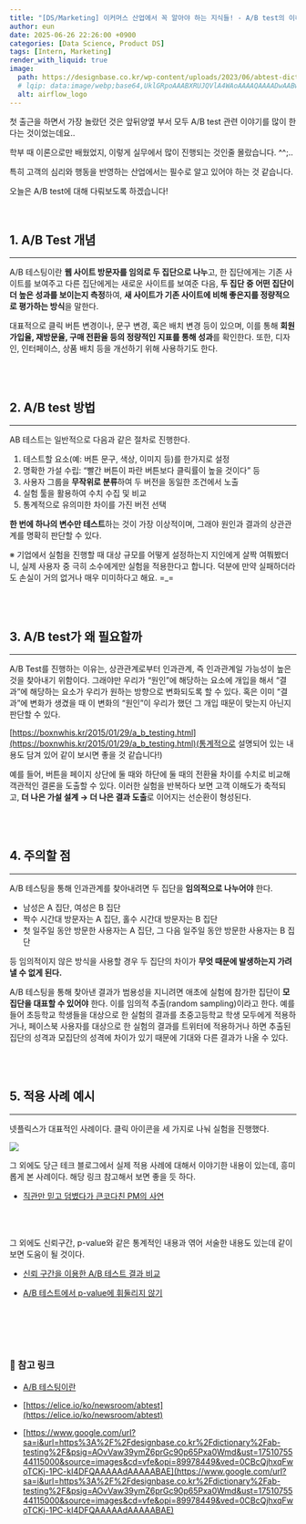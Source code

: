 ```yaml
---
title: "[DS/Marketing] 이커머스 산업에서 꼭 알아야 하는 지식들! - A/B test의 이해와 산업에서의 적용"
author: eun
date: 2025-06-26 22:26:00 +0900
categories: [Data Science, Product DS]
tags: [Intern, Marketing]
render_with_liquid: true
image:
  path: https://designbase.co.kr/wp-content/uploads/2023/06/abtest-dictionary-by-designbase.png
  # lqip: data:image/webp;base64,UklGRpoAAABXRUJQVlA4WAoAAAAQAAAADwAABwAAQUxQSDIAAAARL0AmbZurmr57yyIiqE8oiG0bejIYEQTgqiDA9vqnsUSI6H+oAERp2HZ65qP/VIAWAFZQOCBCAAAA8AEAnQEqEAAIAAVAfCWkAALp8sF8rgRgAP7o9FDvMCkMde9PK7euH5M1m6VWoDXf2FkP3BqV0ZYbO6NA/VFIAAAA
  alt: airflow_logo
---
```





첫 출근을 하면서 가장 놀랐던 것은 앞뒤양옆 부서 모두 A/B test 관련 이야기를 많이 한다는 것이었는데요..

학부 때 이론으로만 배웠었지, 이렇게 실무에서 많이 진행되는 것인줄 몰랐습니다. ^^;..

특히 고객의 심리와 행동을 반영하는 산업에서는 필수로 알고 있어야 하는 것 같습니다.

오늘은 A/B test에 대해 다뤄보도록 하겠습니다!

<br>

## 1. A/B Test 개념

---

A/B 테스팅이란 **웹 사이트 방문자를 임의로 두 집단으로 나누**고, 한 집단에게는 기존 사이트를 보여주고 다른 집단에게는 새로운 사이트를 보여준 다음, **두 집단 중 어떤 집단이 더 높은 성과를 보이는지 측정**하여, **새 사이트가 기존 사이트에 비해 좋은지를 정량적으로 평가하는 방식**을 말한다. 

<!-- ![](https://designbase.co.kr/wp-content/uploads/2023/06/abtest-dictionary-by-designbase.png) -->

대표적으로 클릭 버튼 변경이나, 문구 변경, 혹은 배치 변경 등이 있으며, 이를 통해 **회원 가입율, 재방문율, 구매 전환율 등의 정량적인 지표를 통해 성과**를 확인한다. 또한, 디자인, 인터페이스, 상품 배치 등을 개선하기 위해 사용하기도 한다.

<br><br>

## 2. A/B test 방법

---

AB 테스트는 일반적으로 다음과 같은 절차로 진행한다.

1. 테스트할 요소(예: 버튼 문구, 색상, 이미지 등)를 한가지로 설정
2. 명확한 가설 수립: “빨간 버튼이 파란 버튼보다 클릭률이 높을 것이다” 등
3. 사용자 그룹을 **무작위로 분류**하여 두 버전을 동일한 조건에서 노출
4. 실험 툴을 활용하여 수치 수집 및 비교
5. 통계적으로 유의미한 차이를 가진 버전 선택

**한 번에 하나의 변수만 테스트**하는 것이 가장 이상적이며, 그래야 원인과 결과의 상관관계를 명확히 판단할 수 있다.

※ 기업에서 실험을 진행할 때 대상 규모를 어떻게 설정하는지 지인에게 살짝 여쭤봤더니, 실제 사용자 중 극히 소수에게만 실험을 적용한다고 합니다. 덕분에 만약 실패하더라도 손실이 거의 없거나 매우 미미하다고 해요. =_=

<br><br>

## 3. A/B test가 왜 필요할까

---

A/B Test를 진행하는 이유는, 상관관계로부터 인과관계, 즉 인과관계일 가능성이 높은 것을 찾아내기 위함이다. 그래야만 우리가 “원인”에 해당하는 요소에 개입을 해서 “결과”에 해당하는 요소가 우리가 원하는 방향으로 변화되도록 할 수 있다. 혹은 이미 “결과”에 변화가 생겼을 때 이 변화의 “원인”이 우리가 했던 그 개입 때문이 맞는지 아닌지 판단할 수 있다.

[https://boxnwhis.kr/2015/01/29/a_b_testing.html](https://boxnwhis.kr/2015/01/29/a_b_testing.html)(통계적으로 설명되어 있는 내용도 담겨 있어 같이 보시면 좋을 것 같습니다!)

예를 들어, 버튼을 페이지 상단에 둘 때와 하단에 둘 때의 전환율 차이를 수치로 비교해 객관적인 결론을 도출할 수 있다. 이러한 실험을 반복하다 보면 고객 이해도가 축적되고, **더 나은 가설 설계 → 더 나은 결과 도출**로 이어지는 선순환이 형성된다. 

<br><br>

## 4. 주의할 점

---

A/B 테스팅을 통해 인과관계를 찾아내려면 두 집단을 **임의적으로 나누어야** 한다.

- 남성은 A 집단, 여성은 B 집단
- 짝수 시간대 방문자는 A 집단, 홀수 시간대 방문자는 B 집단
- 첫 일주일 동안 방문한 사용자는 A 집단, 그 다음 일주일 동안 방문한 사용자는 B 집단

등 임의적이지 않은 방식을 사용할 경우 두 집단의 차이가 **무엇 때문에 발생하는지 가려낼 수 없게 된다.**

A/B 테스팅을 통해 찾아낸 결과가 범용성을 지니려면 애초에 실험에 참가한 집단이 **모집단을 대표할 수 있어야** 한다. 이를 임의적 추출(random sampling)이라고 한다. 예를 들어 초등학교 학생들을 대상으로 한 실험의 결과를 초중고등학교 학생 모두에게 적용하거나, 페이스북 사용자를 대상으로 한 실험의 결과를 트위터에 적용하거나 하면 추출된 집단의 성격과 모집단의 성격에 차이가 있기 때문에 기대와 다른 결과가 나올 수 있다.

<br><br>

## 5. 적용 사례 예시

---

넷플릭스가 대표적인 사례이다. 클릭 아이콘을 세 가지로 나눠 실험을 진행했다.

![](https://yozm.wishket.com/media/news/897/image005.jpg)

그 외에도 당근 테크 블로그에서 실제 적용 사례에 대해서 이야기한 내용이 있는데, 흥미롭게 본 사례이다. 해당 링크 참고해서 보면 좋을 듯 하다.

- [직관만 믿고 덤볐다가 큰코다친 PM의 사연](https://medium.com/daangn/%EC%A7%81%EA%B4%80%EB%A7%8C-%EB%AF%BF%EA%B3%A0-%EA%B9%8C%EB%B6%88%EC%97%88%EB%8B%A4%EA%B0%80-%EB%A7%9D%ED%95%9C-pm%EC%9D%98-%EC%82%AC%EC%97%B0-61946dc969eb)

<br><br>

그 외에도 신뢰구간, p-value와 같은 통계적인 내용과 엮어 서술한 내용도 있는데 같이 보면 도움이 될 것이다.

- [신뢰 구간을 이용한 A/B 테스트 결과 비교](https://boxnwhis.kr/2016/03/14/overlapping_ci_in_abtest.html) 

- [A/B 테스트에서 p-value에 휘둘리지 않기](https://boxnwhis.kr/2016/04/15/dont_be_overwhelmed_by_pvalue.html)

<br><br><br><br>

### 🔗 참고 링크

- [A/B 테스팅이란](https://boxnwhis.kr/2015/01/29/a_b_testing.html)

- [https://elice.io/ko/newsroom/abtest](https://elice.io/ko/newsroom/abtest)

- [https://www.google.com/url?sa=i&url=https%3A%2F%2Fdesignbase.co.kr%2Fdictionary%2Fab-testing%2F&psig=AOvVaw39ymZ6prGc90p65Pxa0Wmd&ust=1751075544115000&source=images&cd=vfe&opi=89978449&ved=0CBcQjhxqFwoTCKj-1PC-kI4DFQAAAAAdAAAAABAE](https://www.google.com/url?sa=i&url=https%3A%2F%2Fdesignbase.co.kr%2Fdictionary%2Fab-testing%2F&psig=AOvVaw39ymZ6prGc90p65Pxa0Wmd&ust=1751075544115000&source=images&cd=vfe&opi=89978449&ved=0CBcQjhxqFwoTCKj-1PC-kI4DFQAAAAAdAAAAABAE) 